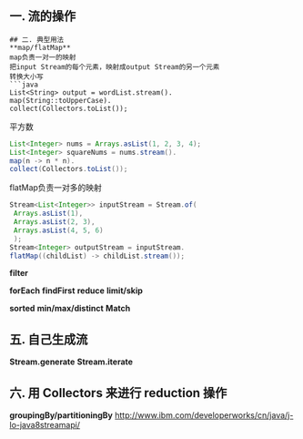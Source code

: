 ## 一. 流的操作

```
## 二. 典型用法
**map/flatMap**
map负责一对一的映射
把input Stream的每个元素，映射成output Stream的另一个元素
转换大小写
```java
List<String> output = wordList.stream().
map(String::toUpperCase).
collect(Collectors.toList());
```
平方数
```java
List<Integer> nums = Arrays.asList(1, 2, 3, 4);
List<Integer> squareNums = nums.stream().
map(n -> n * n).
collect(Collectors.toList());
```
flatMap负责一对多的映射
```java
Stream<List<Integer>> inputStream = Stream.of(
 Arrays.asList(1),
 Arrays.asList(2, 3),
 Arrays.asList(4, 5, 6)
 );
Stream<Integer> outputStream = inputStream.
flatMap((childList) -> childList.stream());
```
**filter**

**forEach**
**findFirst**
**reduce**
**limit/skip**

**sorted**
**min/max/distinct**
**Match**

## 五. 自己生成流
**Stream.generate**
**Stream.iterate**

## 六. 用 Collectors 来进行 reduction 操作
**groupingBy/partitioningBy**
http://www.ibm.com/developerworks/cn/java/j-lo-java8streamapi/